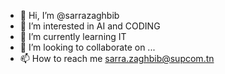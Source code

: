 - 👋 Hi, I’m @sarrazaghbib
- 👀 I’m interested in AI and CODING
- 🌱 I’m currently learning IT
- 💞️ I’m looking to collaborate on ...
- 📫 How to reach me sarra.zaghbib@supcom.tn

<!---
sarrazaghbib/sarrazaghbib is a ✨ special ✨ repository because its `README.md` (this file) appears on your GitHub profile.
You can click the Preview link to take a look at your changes.
--->

